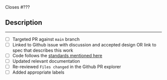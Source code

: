Closes #???

## Description

<!--
Add a description of the changes that this PR introduces and the files that
are the most critical to review.
-->

______

<!-- Complete: -->

- [ ] Targeted PR against `main` branch
- [ ] Linked to Github issue with discussion and accepted design OR link to spec that describes this work
- [ ] Code follows the [standards mentioned here](https://github.com/onflow/atree/blob/master/CONTRIBUTING.md#styleguides)
- [ ] Updated relevant documentation 
- [ ] Re-reviewed `Files changed` in the Github PR explorer
- [ ] Added appropriate labels 

